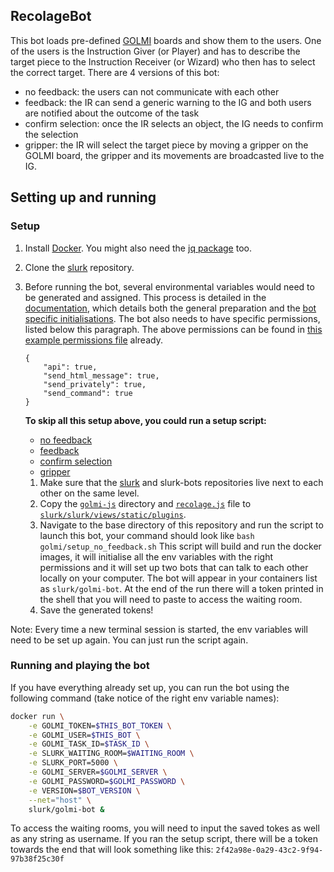 ## RecolageBot
This bot loads pre-defined [GOLMI](https://github.com/clp-research/golmi) boards and show them to the users.
One of the users is the Instruction Giver (or Player) and has to describe the target piece to the Instruction Receiver (or Wizard) who then has to select the correct target.
There are 4 versions of this bot:
* no feedback: the users can not communicate with each other
* feedback: the IR can send a generic warning to the IG and both users are notified about the outcome of the task
* confirm selection: once the IR selects an object, the IG needs to confirm the selection
* gripper: the IR will select the target piece by moving a gripper on the GOLMI board, the gripper and its movements are broadcasted live to the IG.

## Setting up and running

### Setup 

1. Install [Docker](https://docs.docker.com/get-docker/). You might also need the [jq package](https://stedolan.github.io/jq/download/) too. 
2. Clone the [slurk](https://github.com/clp-research/slurk) repository.
3. Before running the bot, several environmental variables would need to be generated and assigned. This process is detailed in the [documentation](https://clp-research.github.io/slurk/slurk_gettingstarted.html), which details both the general preparation and the [bot specific initialisations](https://clp-research.github.io/slurk/slurk_gettingstarted.html#chatting-with-a-bot). The bot also needs to have specific permissions, listed below this paragraph. The above permissions can be found in [this example permissions file](https://github.com/clp-research/slurk-bots/blob/golmi/golmi/data/bot_permissions.json) already.  
    ```
    {
        "api": true,
        "send_html_message": true,
        "send_privately": true,
        "send_command": true
    }
    ```
    **To skip all this setup above, you could run a setup script:**  
    * [no feedback](https://github.com/clp-research/slurk-bots/blob/golmi/golmi/setup_no_feedback.sh)  
    * [feedback](https://github.com/clp-research/slurk-bots/blob/golmi/golmi/setup_feedback.sh)  
    * [confirm selection](https://github.com/clp-research/slurk-bots/blob/golmi/golmi/setup_confirm_selection.sh)  
    * [gripper](https://github.com/clp-research/slurk-bots/blob/golmi/golmi/setup_gripper.sh)  
    
    
    1. Make sure that the [slurk](https://github.com/clp-research/slurk) and slurk-bots repositories live next to each other on the same level.
    2. Copy the [```golmi-js```](golmi-js) directory and [```recolage.js```](recolage.js) file to [```slurk/slurk/views/static/plugins```](https://github.com/clp-research/slurk/tree/master/slurk/views/static/plugins). 
    3. Navigate to the base directory of this repository and run the script to launch this bot, your command should look like ```bash golmi/setup_no_feedback.sh``` 
    This script will build and run the docker images, it will initialise all the env variables with the right permissions and it will set up two bots that can talk to each other locally on your computer. The bot will appear in your containers list as ```slurk/golmi-bot```. At the end of the run there will a token printed in the shell that you will need to paste to access the waiting room. 
    4. Save the generated tokens!

Note: Every time a new terminal session is started, the env variables will need to be set up again. You can just run the script again. 
    
### Running and playing the bot

If you have everything already set up, you can run the bot using the following command (take notice of the right env variable names):    
```bash
docker run \
    -e GOLMI_TOKEN=$THIS_BOT_TOKEN \
    -e GOLMI_USER=$THIS_BOT \
    -e GOLMI_TASK_ID=$TASK_ID \
    -e SLURK_WAITING_ROOM=$WAITING_ROOM \
    -e SLURK_PORT=5000 \
    -e GOLMI_SERVER=$GOLMI_SERVER \
    -e GOLMI_PASSWORD=$GOLMI_PASSWORD \
    -e VERSION=$BOT_VERSION \
    --net="host" \
    slurk/golmi-bot &
```

To access the waiting rooms, you will need to input the saved tokes as well as any string as username. If you ran the setup script, there will be a token towards the end that will look something like this: `2f42a98e-0a29-43c2-9f94-97b38f25c30f`
